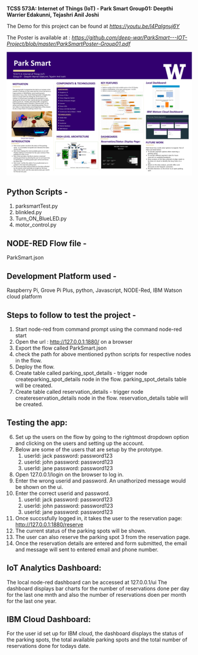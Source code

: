 **TCSS 573A: Internet of Things (IoT) - Park Smart 
Group01: Deepthi Warrier Edakunni, Tejashri Anil Joshi**

The Demo for this project can be found at *https://youtu.be/l4PaIgnuj6Y*

The Poster is available at : *https://github.com/deep-war/ParkSmart---IOT-Project/blob/master/ParkSmartPoster-Group01.pdf*

![alt text](https://github.com/deep-war/ParkSmart---IOT-Project/blob/master/ParkSmartPoster-Group01.jpg?raw=true)

Python Scripts - 
--------------------------
1. parksmartTest.py
2. blinkled.py
3. Turn_ON_BlueLED.py
4. motor_control.py

NODE-RED Flow file -
--------------------------
ParkSmart.json

Development Platform used -
----------------------------------
Raspberry Pi, Grove Pi Plus, python, Javascript, NODE-Red, IBM Watson cloud platform


Steps to follow to test the project - 
-------------------------------------------
1. Start node-red from command prompt using the command node-red start
2. Open the url : http://127.0.0.1:1880/ on a browser
3. Export the flow called ParkSmart.json
4. check the path for above mentioned python scripts for respective nodes in the flow.
5. Deploy the flow.
6. Create table called parking_spot_details - trigger node createparking_spot_details node in the flow. parking_spot_details table will be created.
7. Create table called reservation_details - trigger node createreservation_details  node in the flow. reservation_details table will be created.

Testing the app:
---------------------------
6. Set up the users on the flow by going to the rightmost dropdown option and clicking on the users and setting up the account.
7. Below are some of the users that are setup by the prototype.
	1. userId: jack password: password123
	2. userId: john password: password123
	3. userId: jane password: password123
8. Open 127.0.0.1/login on the browser to log in.
9. Enter the wrong userid and password. 
	An unathorized message would be shown on the ui.
10. Enter the correct userid and password.
	1. userId: jack password: password123
	2. userId: john password: password123
	3. userId: jane password: password123
11. Once succssfully logged in, it takes the user to the reservation page: http://127.0.0.1:1880/reserve
12. The current status of the parking spots will be shown.
13. The user can also reserve the parking spot 3 from the reservation page.
14. Once the reservation details are entered and form submitted, the email and message will sent to entered email and phone number.

IoT Analytics Dashboard:
-------------------------------------
The local node-red dashboard can be accessed at 127.0.0.1/ui
The dashboard displays bar charts for the number of reservations done per day for the last one mnth and also the number of reservations doen per month for the last one year.

IBM Cloud Dashboard:
----------------------------------------
For the user id set up for IBM cloud, the dashboard displays the status of the parking spots, the total available parking spots and the total number of reservations done for todays date.

